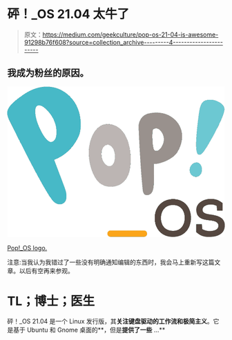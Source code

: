 # 砰！_OS 21.04 太牛了

> 原文：<https://medium.com/geekculture/pop-os-21-04-is-awesome-91298b76f608?source=collection_archive---------4----------------------->

## 我成为粉丝的原因。

![](img/850a0810c8f2fbf0cb90e271832ec303.png)

[Pop!_OS logo.](https://de.wikipedia.org/wiki/Pop!_OS)

注意:当我认为我错过了一些没有明确通知编辑的东西时，我会马上重新写这篇文章。以后有空再来参观。

# TL；博士；医生

砰！_OS 21.04 是一个 Linux 发行版，其**关注键盘驱动的工作流和极简主义**。它是基于 Ubuntu 和 Gnome 桌面的**，但是**提供了一些** …**